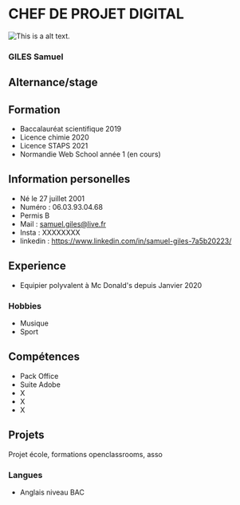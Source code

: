 # CHEF DE PROJET DIGITAL 
![This is a alt text.](https://portrait2point0.com/wp-content/uploads/2015/05/EASI_Qui_visite_votre_profil_Facebook.jpg "This is a sample image.")
### GILES Samuel
## Alternance/stage 
## Formation 
* Baccalauréat scientifique 2019 
* Licence chimie 2020 
* Licence STAPS 2021 
* Normandie Web School année 1 (en cours) 

## Information personelles  
* Né le 27 juillet 2001 
* Numéro : 06.03.93.04.68
* Permis B 
* Mail : samuel.giles@live.fr
* Insta : XXXXXXXX 
* linkedin : https://www.linkedin.com/in/samuel-giles-7a5b20223/

## Experience 
* Equipier polyvalent à Mc Donald's depuis Janvier 2020  

### Hobbies 
* Musique 
* Sport 

## Compétences 
* Pack Office 
* Suite Adobe 
* X 
* X 
* X

## Projets 
Projet école, formations openclassrooms, asso 

### Langues 
* Anglais niveau BAC 
